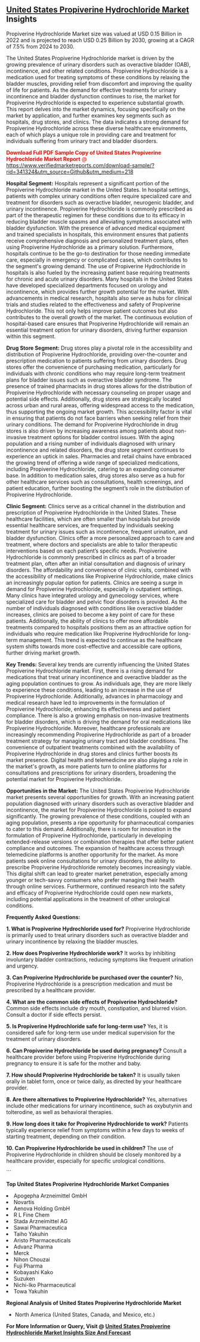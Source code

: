 <h2><a href="https://www.verifiedmarketreports.com/download-sample/?rid=341324&amp;utm_source=Github&amp;utm_medium=218" target="_blank">United States Propiverine Hydrochloride Market</a> Insights</h2><p>Propiverine Hydrochloride Market size was valued at USD 0.15 Billion in 2022 and is projected to reach USD 0.25 Billion by 2030, growing at a CAGR of 7.5% from 2024 to 2030.</p><p> <p>The United States Propiverine Hydrochloride market is driven by the growing prevalence of urinary disorders such as overactive bladder (OAB), incontinence, and other related conditions. Propiverine Hydrochloride is a medication used for treating symptoms of these conditions by relaxing the bladder muscles, providing relief from discomfort and improving the quality of life for patients. As the demand for effective treatments for urinary incontinence and bladder dysfunction continues to rise, the market for Propiverine Hydrochloride is expected to experience substantial growth. This report delves into the market dynamics, focusing specifically on the market by application, and further examines key segments such as hospitals, drug stores, and clinics. The data indicates a strong demand for Propiverine Hydrochloride across these diverse healthcare environments, each of which plays a unique role in providing care and treatment for individuals suffering from urinary tract and bladder disorders. <p><span class=""><span style="color: #ff0000;"><strong>Download Full PDF Sample Copy of United States Propiverine Hydrochloride Market Report</strong> @ </span><a href="https://www.verifiedmarketreports.com/download-sample/?rid=341324&amp;utm_source=Github&amp;utm_medium=218" target="_blank">https://www.verifiedmarketreports.com/download-sample/?rid=341324&amp;utm_source=Github&amp;utm_medium=218</a></span></p></p> <p><strong>Hospital Segment:</strong> Hospitals represent a significant portion of the Propiverine Hydrochloride market in the United States. In hospital settings, patients with complex urinary conditions often require specialized care and treatment for disorders such as overactive bladder, neurogenic bladder, and urinary incontinence. Propiverine Hydrochloride is commonly prescribed as part of the therapeutic regimen for these conditions due to its efficacy in reducing bladder muscle spasms and alleviating symptoms associated with bladder dysfunction. With the presence of advanced medical equipment and trained specialists in hospitals, this environment ensures that patients receive comprehensive diagnosis and personalized treatment plans, often using Propiverine Hydrochloride as a primary solution. Furthermore, hospitals continue to be the go-to destination for those needing immediate care, especially in emergency or complicated cases, which contributes to the segment's growing demand. The use of Propiverine Hydrochloride in hospitals is also fueled by the increasing patient base requiring treatments for chronic and acute urinary disorders. Many hospitals in the United States have developed specialized departments focused on urology and incontinence, which provides further growth potential for the market. With advancements in medical research, hospitals also serve as hubs for clinical trials and studies related to the effectiveness and safety of Propiverine Hydrochloride. This not only helps improve patient outcomes but also contributes to the overall growth of the market. The continuous evolution of hospital-based care ensures that Propiverine Hydrochloride will remain an essential treatment option for urinary disorders, driving further expansion within this segment. <p><strong>Drug Store Segment:</strong> Drug stores play a pivotal role in the accessibility and distribution of Propiverine Hydrochloride, providing over-the-counter and prescription medication to patients suffering from urinary disorders. Drug stores offer the convenience of purchasing medication, particularly for individuals with chronic conditions who may require long-term treatment plans for bladder issues such as overactive bladder syndrome. The presence of trained pharmacists in drug stores allows for the distribution of Propiverine Hydrochloride with necessary counseling on proper usage and potential side effects. Additionally, drug stores are strategically located across urban and rural areas, offering widespread access to the medication, thus supporting the ongoing market growth. This accessibility factor is vital in ensuring that patients do not face barriers when seeking relief from their urinary conditions. The demand for Propiverine Hydrochloride in drug stores is also driven by increasing awareness among patients about non-invasive treatment options for bladder control issues. With the aging population and a rising number of individuals diagnosed with urinary incontinence and related disorders, the drug store segment continues to experience an uptick in sales. Pharmacies and retail chains have embraced the growing trend of offering a wide range of specialized medications, including Propiverine Hydrochloride, catering to an expanding consumer base. In addition to medication sales, drug stores also serve as a hub for other healthcare services such as consultations, health screenings, and patient education, further boosting the segment’s role in the distribution of Propiverine Hydrochloride. <p><strong>Clinic Segment:</strong> Clinics serve as a critical channel in the distribution and prescription of Propiverine Hydrochloride in the United States. These healthcare facilities, which are often smaller than hospitals but provide essential healthcare services, are frequented by individuals seeking treatment for urinary issues such as incontinence, frequent urination, and bladder dysfunction. Clinics offer a more personalized approach to care and treatment, where doctors and specialists are able to tailor therapeutic interventions based on each patient’s specific needs. Propiverine Hydrochloride is commonly prescribed in clinics as part of a broader treatment plan, often after an initial consultation and diagnosis of urinary disorders. The affordability and convenience of clinic visits, combined with the accessibility of medications like Propiverine Hydrochloride, make clinics an increasingly popular option for patients. Clinics are seeing a surge in demand for Propiverine Hydrochloride, especially in outpatient settings. Many clinics have integrated urology and gynecology services, where specialized care for bladder and pelvic floor disorders is provided. As the number of individuals diagnosed with conditions like overactive bladder increases, clinics are poised to become a key point of care for these patients. Additionally, the ability of clinics to offer more affordable treatments compared to hospitals positions them as an attractive option for individuals who require medication like Propiverine Hydrochloride for long-term management. This trend is expected to continue as the healthcare system shifts towards more cost-effective and accessible care options, further driving market growth. <p><strong>Key Trends:</strong> Several key trends are currently influencing the United States Propiverine Hydrochloride market. First, there is a rising demand for medications that treat urinary incontinence and overactive bladder as the aging population continues to grow. As individuals age, they are more likely to experience these conditions, leading to an increase in the use of Propiverine Hydrochloride. Additionally, advances in pharmacology and medical research have led to improvements in the formulation of Propiverine Hydrochloride, enhancing its effectiveness and patient compliance. There is also a growing emphasis on non-invasive treatments for bladder disorders, which is driving the demand for oral medications like Propiverine Hydrochloride. Moreover, healthcare professionals are increasingly recommending Propiverine Hydrochloride as part of a broader treatment strategy for managing urinary tract and bladder conditions. The convenience of outpatient treatments combined with the availability of Propiverine Hydrochloride in drug stores and clinics further boosts its market presence. Digital health and telemedicine are also playing a role in the market's growth, as more patients turn to online platforms for consultations and prescriptions for urinary disorders, broadening the potential market for Propiverine Hydrochloride. <p><strong>Opportunities in the Market:</strong> The United States Propiverine Hydrochloride market presents several opportunities for growth. With an increasing patient population diagnosed with urinary disorders such as overactive bladder and incontinence, the market for Propiverine Hydrochloride is poised to expand significantly. The growing prevalence of these conditions, coupled with an aging population, presents a ripe opportunity for pharmaceutical companies to cater to this demand. Additionally, there is room for innovation in the formulation of Propiverine Hydrochloride, particularly in developing extended-release versions or combination therapies that offer better patient compliance and outcomes. The expansion of healthcare access through telemedicine platforms is another opportunity for the market. As more patients seek online consultations for urinary disorders, the ability to prescribe Propiverine Hydrochloride remotely becomes increasingly viable. This digital shift can lead to greater market penetration, especially among younger or tech-savvy consumers who prefer managing their health through online services. Furthermore, continued research into the safety and efficacy of Propiverine Hydrochloride could open new markets, including potential applications in the treatment of other urological conditions. <p><strong>Frequently Asked Questions:</strong></p> <p><strong>1. What is Propiverine Hydrochloride used for?</strong> Propiverine Hydrochloride is primarily used to treat urinary disorders such as overactive bladder and urinary incontinence by relaxing the bladder muscles.</p> <p><strong>2. How does Propiverine Hydrochloride work?</strong> It works by inhibiting involuntary bladder contractions, reducing symptoms like frequent urination and urgency.</p> <p><strong>3. Can Propiverine Hydrochloride be purchased over the counter?</strong> No, Propiverine Hydrochloride is a prescription medication and must be prescribed by a healthcare provider.</p> <p><strong>4. What are the common side effects of Propiverine Hydrochloride?</strong> Common side effects include dry mouth, constipation, and blurred vision. Consult a doctor if side effects persist.</p> <p><strong>5. Is Propiverine Hydrochloride safe for long-term use?</strong> Yes, it is considered safe for long-term use under medical supervision for the treatment of urinary disorders.</p> <p><strong>6. Can Propiverine Hydrochloride be used during pregnancy?</strong> Consult a healthcare provider before using Propiverine Hydrochloride during pregnancy to ensure it is safe for the mother and baby.</p> <p><strong>7. How should Propiverine Hydrochloride be taken?</strong> It is usually taken orally in tablet form, once or twice daily, as directed by your healthcare provider.</p> <p><strong>8. Are there alternatives to Propiverine Hydrochloride?</strong> Yes, alternatives include other medications for urinary incontinence, such as oxybutynin and tolterodine, as well as behavioral therapies.</p> <p><strong>9. How long does it take for Propiverine Hydrochloride to work?</strong> Patients typically experience relief from symptoms within a few days to weeks of starting treatment, depending on their condition.</p> <p><strong>10. Can Propiverine Hydrochloride be used in children?</strong> The use of Propiverine Hydrochloride in children should be closely monitored by a healthcare provider, especially for specific urological conditions.</p> ```</p><p><strong>Top United States Propiverine Hydrochloride Market Companies</strong></p><div data-test-id=""><p><li>Apogepha Arzneimittel GmbH</li><li> Novartis</li><li> Aenova Holding GmbH</li><li> R L Fine Chem</li><li> Stada Arzneimittel AG</li><li> Sawai Pharmaceutica</li><li> Taiho Yakuhin</li><li> Aristo Pharmaceuticals</li><li> Advanz Pharma</li><li> Merck</li><li> Nihon Chouzai</li><li> Fuji Pharma</li><li> Kobayashi Kako</li><li> Suzuken</li><li> Nichi-Iko Pharmaceutical</li><li> Towa Yakuhin</li></p><div><strong>Regional Analysis of&nbsp;United States Propiverine Hydrochloride Market</strong></div><ul><li dir="ltr"><p dir="ltr">North America&nbsp;(United States, Canada, and Mexico, etc.)</p></li></ul><p><strong>For More Information or Query, Visit @&nbsp;</strong><strong><a href="https://www.verifiedmarketreports.com/product/propiverine-hydrochloride-market/?utm_source=Github&amp;utm_medium=218" target="_blank">United States Propiverine Hydrochloride Market Insights Size And Forecast</a></strong></p></div>
